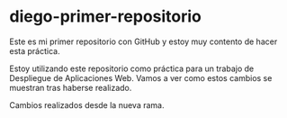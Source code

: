 # diego-primer-repositorio

Este es mi primer repositorio con GitHub y estoy muy contento de hacer esta práctica.

Estoy utilizando este repositorio como práctica para un trabajo de Despliegue de Aplicaciones Web. Vamos a ver como estos cambios
se muestran tras haberse realizado.

Cambios realizados desde la nueva rama.
